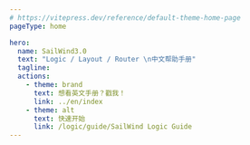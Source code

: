 ```yaml
---
# https://vitepress.dev/reference/default-theme-home-page
pageType: home

hero:
  name: SailWind3.0
  text: "Logic / Layout / Router \n中文帮助手册"
  tagline:
  actions:
    - theme: brand
      text: 想看英文手册？戳我！
      link: ../en/index
    - theme: alt
      text: 快速开始
      link: /logic/guide/SailWind Logic Guide
---
```

